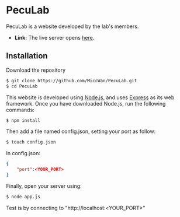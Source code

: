 # PecuLab
PecuLab is a website developed by the lab's members.
* **Link:** The live server opens [here](https://github.com/MiccWan).

## Installation
Download the repository
```bash
$ git clone https://github.com/MiccWan/PecuLab.git
$ cd PecuLab
```
This website is developed using [Node.js](https://nodejs.org/), and uses [Express](https://expressjs.com/) as its web framework.
Once you have downloaded Node.js, run the following commands:
```bash
$ npm install
```
Then add a file named config.json, setting your port as follow:
```bash
$ touch config.json
```
In config.json:
```json
{
	"port":<YOUR_PORT>
}
```

Finally, open your server using:
```bash
$ node app.js
```

Test is by connecting to "http://localhost:<YOUR_PORT>"
